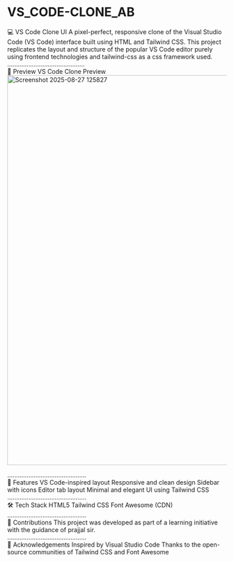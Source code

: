 # VS_CODE-CLONE_AB
💻 VS Code Clone UI
A pixel-perfect, responsive clone of the Visual Studio Code (VS Code) interface built using HTML and Tailwind CSS. This project replicates the layout and structure of the popular VS Code editor purely using frontend technologies and tailwind-css as a css framework used.<br>
............................................ 
<br>📸 Preview
VS Code Clone Preview
<img width="1910" height="896" alt="Screenshot 2025-08-27 125827" src="https://github.com/user-attachments/assets/c0ab26b4-a326-4f25-8382-15039d26e376" /> <br>

.............................................
<br>🚀 Features
VS Code-inspired layout
Responsive and clean design
Sidebar with icons
Editor tab layout
Minimal and elegant UI using Tailwind CSS<br>
.............................................
<br>🛠️ Tech Stack
HTML5
Tailwind CSS
Font Awesome (CDN) <br>
.............................................
<br>📌 Contributions
This project was developed as part of a learning initiative  with the guidance of prajjal sir.<br>
.............................................
<br>🙏 Acknowledgements
Inspired by Visual Studio Code
Thanks to the open-source communities of Tailwind CSS and Font Awesome
